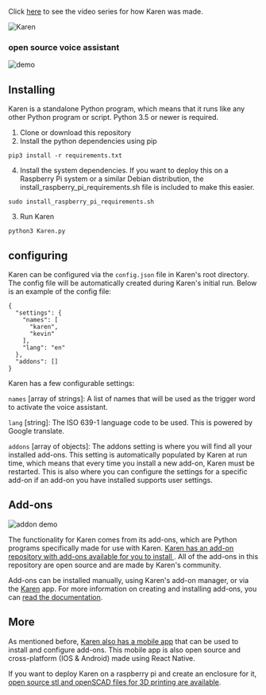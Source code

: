 Click [here](https://www.youtube.com/watch?v=VPdPOVL8c1Q&list=PL9gEr35J45czlRLHXhA3jShGG_jIrRprJ) to see the video series for how Karen was made.

![Karen](https://alfredo.lol/static/karen/img/karen_small.png)
### open source voice assistant

![demo](https://imgur.com/skUVfLH.gif)

## Installing
Karen is a standalone Python program, which means that it runs like any other Python program or script. Python 3.5 or newer is required. 

1) Clone or download this repository
2) Install the python dependencies using pip
```
pip3 install -r requirements.txt
```
4) Install the system dependencies. If you want to deploy this on a Raspberry Pi system or a similar Debian distribution, the install_raspberry_pi_requirements.sh file is included to make this easier.
```
sudo install_raspberry_pi_requirements.sh
```
3) Run Karen
```
python3 Karen.py
```

## configuring
Karen can be configured via the `config.json` file in Karen's root directory. The config file will be automatically created during Karen's initial run. Below is an example of the config file:

```
{
  "settings": {
    "names": [
      "karen",
      "kevin"
    ],
    "lang": "en"
  },
  "addons": []
}
```
Karen has a few configurable settings:

`names` [array of strings]: A list of names that will be used as the trigger word to activate the voice assistant.

`lang` [string]: The ISO 639-1 language code to be used. This is powered by Google translate.

`addons` [array of objects]: The addons setting is where you will find all your installed add-ons. This setting is automatically populated by Karen at run time, which means that every time you install a new add-on, Karen must be restarted. This is also where you can configure the settings for a specific add-on if an add-on you have installed supports user settings. 

## Add-ons
![addon demo](https://imgur.com/kkeyhaz.gif)

The functionality for Karen comes from its add-ons, which are Python programs specifically made for use with Karen. [Karen has an add-on repository with add-ons available for you to install ](https://alfredo.lol/karen/). All of the add-ons in this repository are open source and are made by Karen's community.

Add-ons can be installed manually, using Karen's add-on manager, or via the [Karen](https://github.com/AlfredoSequeida/karen-app) app. For more information on creating and installing add-ons, you can [read the documentation](https://alfredo.lol/karen/docs/0.0.1).

## More
As mentioned before, [Karen also has a mobile app](https://github.com/AlfredoSequeida/karen-app) that can be used to install and configure add-ons. This mobile app is also open source and cross-platform (IOS & Android) made using React Native.

If you want to deploy Karen on a raspberry pi and create an enclosure for it, [open source stl and openSCAD files for 3D printing are available](https://github.com/AlfredoSequeida/karen-model).
